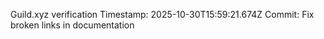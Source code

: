 Guild.xyz verification
Timestamp: 2025-10-30T15:59:21.674Z
Commit: Fix broken links in documentation